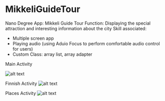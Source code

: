 # MikkeliGuideTour
Nano Degree App: Mikkeli Guide Tour 
Function: Displaying the special attraction and interesting information about the city
Skill associated:
 - Multiple screen app
 - Playing audio (using Aduio Focus to perform comfortable audio control for users)
 - Custom Class: array list, array adapter

Main Activity

![alt text](https://scontent.xx.fbcdn.net/v/t34.0-0/p280x280/20292326_1570409803067663_1046830693_n.png?_nc_ad=z-m&oh=5d3374150cb0422410a5d527f350fcbb&oe=59792CF9)

Finnish Activity
![alt text](https://scontent.xx.fbcdn.net/v/t34.0-0/p280x280/20400896_1570409829734327_104087212_n.png?_nc_ad=z-m&oh=0268cbdbd12c2588ccb5fdbd81a02200&oe=5978B984)

Places Activity
![alt text](https://scontent.xx.fbcdn.net/v/t34.0-0/p280x280/20289900_1570409846400992_1383841989_n.png?_nc_ad=z-m&oh=1e8f5182579e2a47b10ae8c1daaf1d8c&oe=5977E285)
